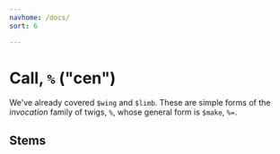 ```yaml
---
navhome: /docs/
sort: 6

---
```


# Call, `%` ("cen")

We've already covered `$wing` and `$limb`.  These are simple 
forms of the *invocation* family of twigs, `%`, whose general 
form is `$make`, `%=`.

## Stems

<list dataPreview="true" className="runes"></list>
